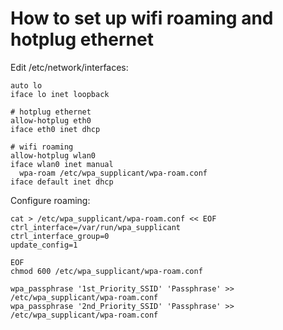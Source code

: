 # How to set up wifi roaming and hotplug ethernet

Edit /etc/network/interfaces:
```
auto lo
iface lo inet loopback

# hotplug ethernet
allow-hotplug eth0
iface eth0 inet dhcp

# wifi roaming
allow-hotplug wlan0
iface wlan0 inet manual
  wpa-roam /etc/wpa_supplicant/wpa-roam.conf
iface default inet dhcp
```

Configure roaming:
```
cat > /etc/wpa_supplicant/wpa-roam.conf << EOF
ctrl_interface=/var/run/wpa_supplicant
ctrl_interface_group=0
update_config=1

EOF
chmod 600 /etc/wpa_supplicant/wpa-roam.conf

wpa_passphrase '1st_Priority_SSID' 'Passphrase' >> /etc/wpa_supplicant/wpa-roam.conf
wpa_passphrase '2nd_Priority_SSID' 'Passphrase' >> /etc/wpa_supplicant/wpa-roam.conf
```

